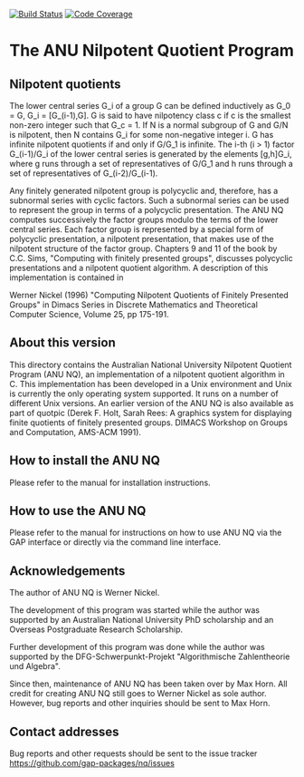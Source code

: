 [![Build Status](https://travis-ci.org/gap-packages/nq.svg?branch=master)](https://travis-ci.org/gap-packages/nq)
[![Code Coverage](https://codecov.io/github/gap-packages/nq/coverage.svg?branch=master&token=)](https://codecov.io/gh/gap-packages/nq)

The ANU Nilpotent Quotient Program
==================================


Nilpotent quotients
-------------------

The lower  central series G_i of a  group G can be defined inductively
as G_0 = G, G_i = [G_(i-1),G]. G is said to have nilpotency class c if
c is the smallest non-zero integer such that G_c = 1. If N is a normal
subgroup  of G and G/N   is nilpotent, then  N  contains G_i for  some
non-negative integer i. G has infinite nilpotent quotients if and only
if G/G_1  is infinite.  The  i-th (i  > 1)  factor G_(i-1)/G_i of  the
lower central series  is generated by  the elements [g,h]G_i,  where g
runs through a  set of representatives of  G/G_1 and h runs  through a
set of representatives of G_(i-2)/G_(i-1).

Any  finitely generated nilpotent group  is polycyclic and, therefore,
has  a subnormal series with  cyclic factors.  Such a subnormal series
can be used   to  represent  the group  in   terms of   a   polycyclic
presentation.    The ANU NQ  computes  successively  the factor groups
modulo  the terms of the lower  central series.   Each factor group is
represented by a special  form of polycyclic presentation, a nilpotent
presentation, that makes use of the  nilpotent structure of the factor
group.  Chapters  9 and 11 of the  book by C.C.  Sims, "Computing with
finitely presented groups", discusses  polycyclic presentations  and a
nilpotent quotient algorithm.  A description of this implementation is
contained in 

Werner  Nickel  (1996) "Computing    Nilpotent Quotients   of Finitely
Presented    Groups" in  Dimacs  Series  in   Discrete Mathematics and
Theoretical Computer Science, Volume 25, pp 175-191.


About this version
------------------

This directory  contains the Australian National  University Nilpotent
Quotient Program (ANU  NQ), an implementation of  a nilpotent quotient
algorithm  in C.  This implementation  has  been developed  in a  Unix
environment and Unix is currently the only operating system supported.
It runs on a number of  different Unix versions. An earlier version of
the ANU NQ is also available as  part of quotpic (Derek F. Holt, Sarah
Rees: A  graphics system for  displaying finite quotients  of finitely
presented groups.  DIMACS Workshop on Groups  and Computation, AMS-ACM
1991).


How to install the ANU NQ
-------------------------

Please refer to the manual for installation instructions.
 
How to use the ANU NQ
---------------------

Please refer to the manual for instructions on how to use ANU NQ via
the GAP interface or directly via the command line interface.


Acknowledgements
----------------
The author of ANU NQ is Werner Nickel.

The   development of this  program  was started  while  the author was
supported by an Australian National University  PhD scholarship and an
Overseas Postgraduate Research Scholarship.

Further  development  of  this  program  was  done  while  the  author
was  supported   by   the   DFG-Schwerpunkt-Projekt   "Algorithmische
Zahlentheorie und Algebra".

Since then, maintenance of ANU NQ has been taken over by Max Horn. All
credit for creating ANU NQ still goes to Werner Nickel as sole author.
However, bug reports and other  inquiries should be sent to Max  Horn.


Contact addresses
-----------------
Bug reports and other requests should be sent to the issue tracker
 <https://github.com/gap-packages/nq/issues>

